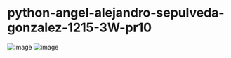 # python-angel-alejandro-sepulveda-gonzalez-1215-3W-pr10
![image](https://github.com/user-attachments/assets/854678ba-1842-4599-8c7a-78c77b3450df)
![image](https://github.com/user-attachments/assets/1f635989-c1f5-4e5d-94ff-d26053a4427f)
